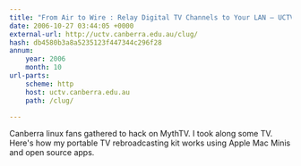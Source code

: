 ```yaml
---
title: "From Air to Wire : Relay Digital TV Channels to Your LAN — UCTV"
date: 2006-10-27 03:44:05 +0000
external-url: http://uctv.canberra.edu.au/clug/
hash: db4580b3a8a5235123f447344c296f28
annum:
    year: 2006
    month: 10
url-parts:
    scheme: http
    host: uctv.canberra.edu.au
    path: /clug/

---
```


Canberra linux fans gathered to hack on MythTV. I took along some TV. Here's how my portable TV rebroadcasting kit works using Apple Mac Minis and open source apps.

